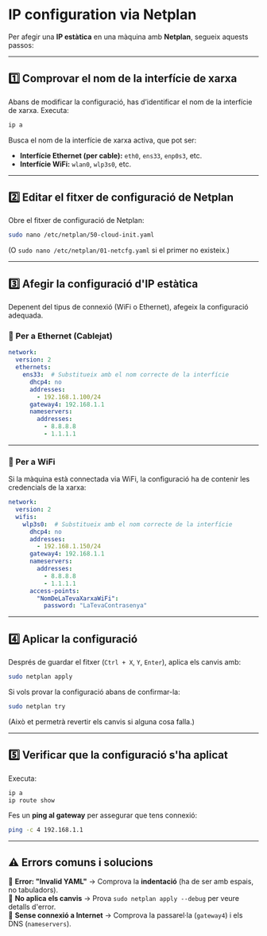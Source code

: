 # IP configuration via Netplan

Per afegir una **IP estàtica** en una màquina amb **Netplan**, segueix aquests passos:

---

## **1️⃣ Comprovar el nom de la interfície de xarxa**
Abans de modificar la configuració, has d’identificar el nom de la interfície de xarxa. Executa:
```bash
ip a
```
Busca el nom de la interfície de xarxa activa, que pot ser:
- **Interfície Ethernet (per cable):** `eth0`, `ens33`, `enp0s3`, etc.
- **Interfície WiFi:** `wlan0`, `wlp3s0`, etc.

---

## **2️⃣ Editar el fitxer de configuració de Netplan**
Obre el fitxer de configuració de Netplan:
```bash
sudo nano /etc/netplan/50-cloud-init.yaml
```
(O `sudo nano /etc/netplan/01-netcfg.yaml` si el primer no existeix.)

---

## **3️⃣ Afegir la configuració d'IP estàtica**
Depenent del tipus de connexió (WiFi o Ethernet), afegeix la configuració adequada.

### **🔹 Per a Ethernet (Cablejat)**
```yaml
network:
  version: 2
  ethernets:
    ens33:  # Substitueix amb el nom correcte de la interfície
      dhcp4: no
      addresses:
        - 192.168.1.100/24
      gateway4: 192.168.1.1
      nameservers:
        addresses:
          - 8.8.8.8
          - 1.1.1.1
```

---

### **🔹 Per a WiFi**
Si la màquina està connectada via WiFi, la configuració ha de contenir les credencials de la xarxa:

```yaml
network:
  version: 2
  wifis:
    wlp3s0:  # Substitueix amb el nom correcte de la interfície
      dhcp4: no
      addresses:
        - 192.168.1.150/24
      gateway4: 192.168.1.1
      nameservers:
        addresses:
          - 8.8.8.8
          - 1.1.1.1
      access-points:
        "NomDeLaTevaXarxaWiFi":
          password: "LaTevaContrasenya"
```

---

## **4️⃣ Aplicar la configuració**
Després de guardar el fitxer (`Ctrl + X`, `Y`, `Enter`), aplica els canvis amb:
```bash
sudo netplan apply
```
Si vols provar la configuració abans de confirmar-la:
```bash
sudo netplan try
```
(Això et permetrà revertir els canvis si alguna cosa falla.)

---

## **5️⃣ Verificar que la configuració s'ha aplicat**
Executa:
```bash
ip a
ip route show
```
Fes un **ping al gateway** per assegurar que tens connexió:
```bash
ping -c 4 192.168.1.1
```

---

## **⚠ Errors comuns i solucions**
🔹 **Error: "Invalid YAML"** → Comprova la **indentació** (ha de ser amb espais, no tabuladors).  
🔹 **No aplica els canvis** → Prova `sudo netplan apply --debug` per veure detalls d'error.  
🔹 **Sense connexió a Internet** → Comprova la passarel·la (`gateway4`) i els DNS (`nameservers`).  
